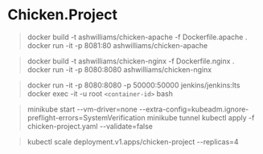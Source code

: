# Chicken.Project

> docker build -t ashwilliams/chicken-apache -f Dockerfile.apache .    
> docker run -it -p 8081:80 ashwilliams/chicken-apache    

> docker build -t ashwilliams/chicken-nginx -f Dockerfile.nginx .    
> docker run -it -p 8080:8080 ashwilliams/chicken-nginx    

> docker run -it -p 8080:8080 -p 50000:50000 jenkins/jenkins:lts    
> docker exec -it  -u root `<container-id>` bash

> minikube start --vm-driver=none --extra-config=kubeadm.ignore-preflight-errors=SystemVerification
> minikube tunnel
> kubectl apply -f chicken-project.yaml --validate=false

> kubectl scale deployment.v1.apps/chicken-project --replicas=4
